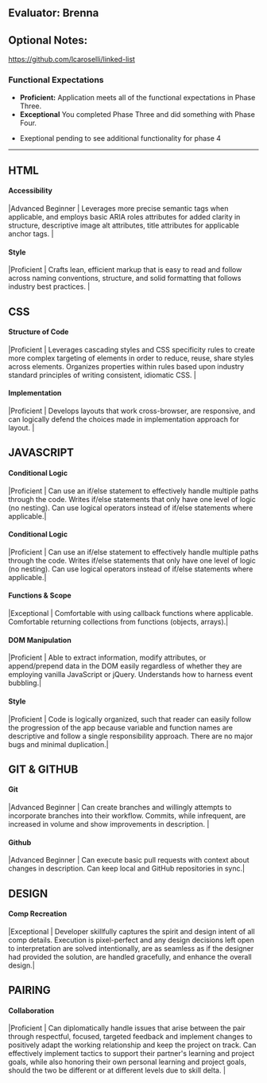## Evaluator: Brenna
## Optional Notes:

https://github.com/lcaroselli/linked-list

### Functional Expectations

* __Proficient:__ Application meets all of the functional expectations in Phase Three.
* __Exceptional__ You completed Phase Three and did something with Phase Four.
- Exeptional pending to see additional functionality for phase 4

------------------------------------------------------------------

## HTML

#### Accessibility

|Advanced Beginner  | Leverages more precise semantic tags when applicable, and employs basic ARIA roles attributes for added clarity in structure, descriptive image alt attributes, title attributes for applicable anchor tags. |


#### Style

|Proficient         | Crafts lean, efficient markup that is easy to read and follow across naming conventions, structure, and solid formatting that follows industry best practices. |


## CSS

#### Structure of Code

|Proficient         | Leverages cascading styles and CSS specificity rules to create more complex targeting of elements in order to reduce, reuse, share styles across elements. Organizes properties within rules based upon industry standard principles of writing consistent, idiomatic CSS. |

#### Implementation

|Proficient         | Develops layouts that work cross-browser, are responsive, and can logically defend the choices made in implementation approach for layout. |


## JAVASCRIPT

#### Conditional Logic

|Proficient         | Can use an if/else statement to effectively handle multiple paths through the code. Writes if/else statements that only have one level of logic (no nesting). Can use logical operators instead of if/else statements where applicable.|

#### Conditional Logic

|Proficient         | Can use an if/else statement to effectively handle multiple paths through the code. Writes if/else statements that only have one level of logic (no nesting). Can use logical operators instead of if/else statements where applicable.|

#### Functions & Scope

|Exceptional        | Comfortable with using callback functions where applicable. Comfortable returning collections from functions (objects, arrays).|


#### DOM Manipulation

|Proficient         | Able to extract information, modify attributes, or append/prepend data in the DOM easily regardless of whether they are employing vanilla JavaScript or jQuery. Understands how to harness event bubbling.|

#### Style

|Proficient         | Code is logically organized, such that reader can easily follow the progression of the app because variable and function names are descriptive and follow a single responsibility approach. There are no major bugs and minimal duplication.|


## GIT & GITHUB

#### Git

|Advanced Beginner  | Can create branches and willingly attempts to incorporate branches into their workflow. Commits, while infrequent, are increased in volume and show improvements in description. |

#### Github

|Advanced Beginner  | Can execute basic pull requests with context about changes in description. Can keep local and GitHub repositories in sync.|


## DESIGN

#### Comp Recreation

|Exceptional        | Developer skillfully captures the spirit and design intent of all comp details. Execution is pixel-perfect and any design decisions left open to interpretation are solved intentionally, are as seamless as if the designer had provided the solution, are handled gracefully, and enhance the overall design.|


## PAIRING

#### Collaboration

|Proficient         | Can diplomatically handle issues that arise between the pair through respectful, focused, targeted feedback and implement changes to positively adapt the working relationship and keep the project on track. Can effectively implement tactics to support their partner's learning and project goals, while also honoring their own personal learning and project goals, should the two be different or at different levels due to skill delta. |
